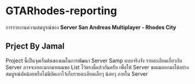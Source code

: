 # GTARhodes-reporting
การรายงานความสมบูรณ์ของ **Server San Andreas Multiplayer - Rhodes City**

## Prject By Jamal 
Project นี้เป็นจุดเริ่มต้นของผมในการพัฒนา Server Samp แบบจริงจัง รายละเอียดเกี่ยวกับ Server อาจจะเยอะมากมายผมขอ List ไว้ตรงนี้แล้วกันครับ
เพื่อให้ Server ขอผมออกมาได้อย่างสมบูรณ์บัคน้อยหรือไม่มีบัคเอาไว้เก็บรายละเอียดเล็กๆ น้อยๆ ภายใน Server
